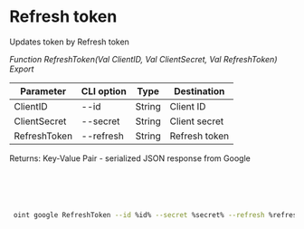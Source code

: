 ﻿---
sidebar_position: 3
---

# Refresh token
 Updates token by Refresh token


*Function RefreshToken(Val ClientID, Val ClientSecret, Val RefreshToken) Export*

 | Parameter | CLI option | Type | Destination |
 |-|-|-|-|
 | ClientID | --id | String | Client ID |
 | ClientSecret | --secret | String | Client secret |
 | RefreshToken | --refresh | String | Refresh token |

 
 Returns: Key-Value Pair - serialized JSON response from Google

```bsl title="Code example"
	

	
```

```sh title="CLI command example"
 
 oint google RefreshToken --id %id% --secret %secret% --refresh %refresh%

```


```json title="Result"



```
